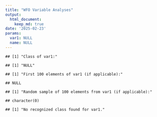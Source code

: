 ```yaml
---
title: "WFO Variable Analyses"
output: 
  html_document:
    keep_md: true
date: '2025-02-23'
params:
  var1: NULL
  name: NULL
---
```







```
## [1] "Class of var1:"
```

```
## [1] "NULL"
```

```
## [1] "First 100 elements of var1 (if applicable):"
```

```
## NULL
```

```
## [1] "Random sample of 100 elements from var1 (if applicable):"
```

```
## character(0)
```

```
## [1] "No recognized class found for var1."
```
